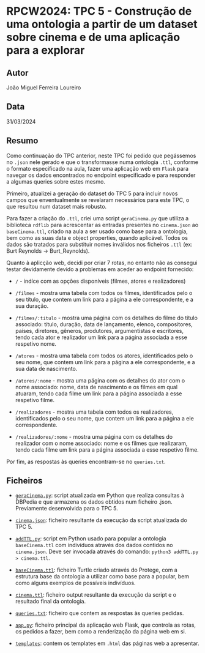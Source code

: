 # RPCW2024: TPC 5 - Construção de uma ontologia a partir de um dataset sobre cinema e de uma aplicação para a explorar

## Autor
João Miguel Ferreira Loureiro

## Data
31/03/2024

## Resumo
Como continuação do TPC anterior, neste TPC foi pedido que pegássemos no `.json` nele gerado e que o transformasse numa ontologia `.ttl`, conforme o formato especificado na aula, fazer uma aplicação web em `Flask` para navegar os dados encontrados no endpoint especificado e para responder a algumas queries sobre estes mesmo.

Primeiro, atualizei a geração do dataset do TPC 5 para incluir novos campos que enventualmente se revelaram necessários para este TPC, o que resultou num dataset mais robusto.

Para fazer a criação do `.ttl`, criei uma script `geraCinema.py` que utiliza a biblioteca `rdflib` para acrescentar as entradas presentes no `cinema.json` ao `baseCinema.ttl`, criado na aula a ser usado como base para a ontologia, bem como as suas data e object properties, quando aplicável. Todos os dados são tratados para substituir nomes inválidos nos ficheiros `.ttl` (ex: Burt Reynolds -> Burt_Reynolds).

Quanto à aplicção web, decidi por criar 7 rotas, no entanto não as consegui testar devidamente devido a problemas em aceder ao endpoint fornecido:

- `/` - indíce com as opções disponíveis (filmes, atores e realizadores)

- `/filmes` - mostra uma tabela com todos os filmes, identificados pelo o seu título, que contem um link para a página a ele correspondente, e a sua duração.

- `/filmes/:titulo` - mostra uma página com os detalhes do filme do título associado: título, duração, data de lançamento, elenco, compositores, países, diretores, gêneros, produtores, argumentistas e escritores, tendo cada ator e realizador um link para a página associada a esse respetivo nome.

- `/atores` - mostra uma tabela com todos os atores, identificados pelo o seu nome, que contem um link para a página a ele correspondente, e a sua data de nascimento.

- `/atores/:nome` - mostra uma página com os detalhes do ator com o nome associado: nome, data de nascimento e os filmes em qual atuaram, tendo cada filme um link para a página associada a esse respetivo filme.

- `/realizadores` - mostra uma tabela com todos os realizadores, identificados pelo o seu nome, que contem um link para a página a ele correspondente.

- `/realizadores/:nome` - mostra uma página com os detalhes do realizador com o nome associado: nome e os filmes que realizaram, tendo cada filme um link para a página associada a esse respetivo filme.

Por fim, as respostas às queries encontram-se no `queries.txt`.

## Ficheiros

- [`geraCinema.py`](geraCinema.py): script atualizada em Python que realiza consultas à DBPedia e que armazena os dados obtidos num ficheiro .json. Previamente desenvolvida para o TPC 5.

- [`cinema.json`](cinema.json): ficheiro resultante da execução da script atualizada do TPC 5.

- [`addTTL.py`](addTTL.py): script em Python usado para popular a ontologia `baseCinema.ttl` com indivíduos através dos dados contidos no `cinema.json`. Deve ser invocada através do comando: `python3 addTTL.py > cinema.ttl`.

- [`baseCinema.ttl`](baseCinema.ttl): ficheiro Turtle criado através do Protege, com a estrutura base da ontologia a utilizar como base para a popular, bem como alguns exemplos de possíveis indivíduos.

- [`cinema.ttl`](cinema.ttl): ficheiro output resultante da execução da script e o resultado final da ontologia.

- [`queries.txt`](queries.txt): ficheiro que contem as respostas às queries pedidas.

- [`app.py`](app/app.py): ficheiro principal da aplicação web Flask, que controla as rotas, os pedidos a fazer, bem como a renderização da página web em si.

- [`templates`](app/templates): contem os templates em `.html` das páginas web a apresentar.